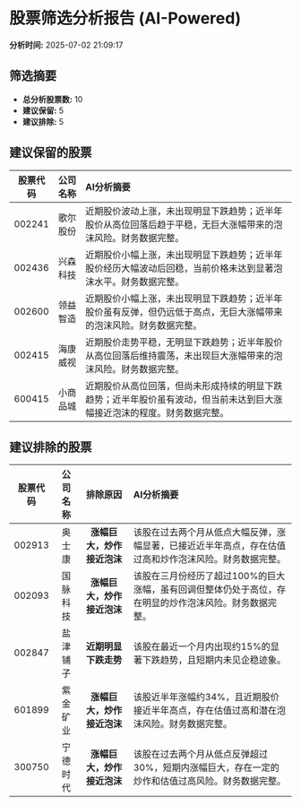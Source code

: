# 股票筛选分析报告 (AI-Powered)

**分析时间:** 2025-07-02 21:09:17

## 筛选摘要

- **总分析股票数:** 10
- **建议保留:** 5
- **建议排除:** 5

## 建议保留的股票

| 股票代码 | 公司名称 | AI分析摘要 |
|:---:|:---:|:---|
| 002241 | 歌尔股份 | 近期股价波动上涨，未出现明显下跌趋势；近半年股价从高位回落后趋于平稳，无巨大涨幅带来的泡沫风险。财务数据完整。 |
| 002436 | 兴森科技 | 近期股价小幅上涨，未出现明显下跌趋势；近半年股价经历大幅波动后回稳，当前价格未达到显著泡沫水平。财务数据完整。 |
| 002600 | 领益智造 | 近期股价小幅上涨，未出现明显下跌趋势；近半年股价虽有反弹，但仍远低于高点，无巨大涨幅带来的泡沫风险。财务数据完整。 |
| 002415 | 海康威视 | 近期股价走势平稳，无明显下跌趋势；近半年股价从高位回落后维持震荡，未出现巨大涨幅带来的泡沫风险。财务数据完整。 |
| 600415 | 小商品城 | 近期股价从高位回落，但尚未形成持续的明显下跌趋势；近半年股价虽有波动，但当前未达到巨大涨幅接近泡沫的程度。财务数据完整。 |

## 建议排除的股票

| 股票代码 | 公司名称 | 排除原因 | AI分析摘要 |
|:---:|:---:|:---:|:---|
| 002913 | 奥士康 | **涨幅巨大，炒作接近泡沫** | 该股在过去两个月从低点大幅反弹，涨幅显著，已接近近半年高点，存在估值过高和炒作泡沫风险。财务数据完整。 |
| 002093 | 国脉科技 | **涨幅巨大，炒作接近泡沫** | 该股在三月份经历了超过100%的巨大涨幅，虽有回调但整体仍处于高位，存在明显的炒作泡沫风险。财务数据完整。 |
| 002847 | 盐津铺子 | **近期明显下跌走势** | 该股在最近一个月内出现约15%的显著下跌趋势，且短期内未见企稳迹象。 |
| 601899 | 紫金矿业 | **涨幅巨大，炒作接近泡沫** | 该股近半年涨幅约34%，且近期股价接近半年高点，存在估值过高和潜在泡沫风险。财务数据完整。 |
| 300750 | 宁德时代 | **涨幅巨大，炒作接近泡沫** | 该股在过去两个月从低点反弹超过30%，短期内涨幅巨大，存在一定的炒作和估值过高风险。财务数据完整。 |
